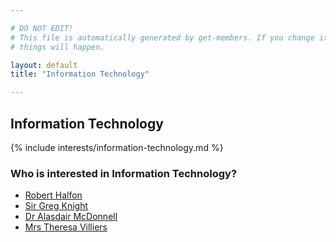 ```yaml
---

# DO NOT EDIT!
# This file is automatically generated by get-members. If you change it, bad
# things will happen.

layout: default
title: "Information Technology"

---
```


## Information Technology

{% include interests/information-technology.md %}

### Who is interested in Information Technology?


* [Robert Halfon](/members/robert-halfon.html)
* [Sir Greg Knight](/members/sir-greg-knight.html)
* [Dr Alasdair McDonnell](/members/dr-alasdair-mcdonnell.html)
* [Mrs Theresa Villiers](/members/mrs-theresa-villiers.html)
